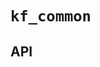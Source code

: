 # `kf_common`

<!-- START doctoc generated TOC please keep comment here to allow auto update -->
<!-- END doctoc generated TOC please keep comment here to allow auto update -->

## API
